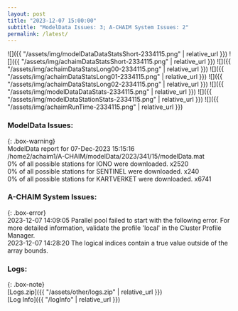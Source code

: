 ```yaml
---
layout: post
title: "2023-12-07 15:00:00"
subtitle: "ModelData Issues: 3; A-CHAIM System Issues: 2"
permalink: /latest/
---
```


![]({{ "/assets/img/modelDataDataStatsShort-2334115.png" | relative_url }})
![]({{ "/assets/img/achaimDataStatsShort-2334115.png" | relative_url }})
![]({{ "/assets/img/achaimDataStatsLong00-2334115.png" | relative_url }})
![]({{ "/assets/img/achaimDataStatsLong01-2334115.png" | relative_url }})
![]({{ "/assets/img/achaimDataStatsLong02-2334115.png" | relative_url }})
![]({{ "/assets/img/modelDataDataStats-2334115.png" | relative_url }})
![]({{ "/assets/img/modelDataStationStats-2334115.png" | relative_url }})
![]({{ "/assets/img/achaimRunTime-2334115.png" | relative_url }})


### ModelData Issues:  
  
{: .box-warning}  
 ModelData report for 07-Dec-2023 15:15:16   
 /home2/achaim1/A-CHAIM/modelData/2023/341/15/modelData.mat   
 0% of all possible stations for IONO were downloaded. x2520   
 0% of all possible stations for SENTINEL were downloaded. x240   
 0% of all possible stations for KARTVERKET were downloaded. x6741   
  
### A-CHAIM System Issues:  
  
{: .box-error}  
2023-12-07 14:09:05 Parallel pool failed to start with the following error. For more detailed information, validate the profile 'local' in the Cluster Profile Manager.  
2023-12-07 14:28:20 The logical indices contain a true value outside of the array bounds.  

### Logs:  
  
{: .box-note}  
[Logs.zip]({{ "/assets/other/logs.zip" | relative_url }})  
[Log Info]({{ "/logInfo" | relative_url }})  
